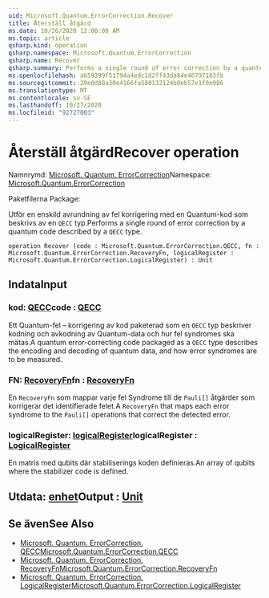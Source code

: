 ```yaml
---
uid: Microsoft.Quantum.ErrorCorrection.Recover
title: Återställ åtgärd
ms.date: 10/26/2020 12:00:00 AM
ms.topic: article
qsharp.kind: operation
qsharp.namespace: Microsoft.Quantum.ErrorCorrection
qsharp.name: Recover
qsharp.summary: Performs a single round of error correction by a quantum code described by a `QECC` type.
ms.openlocfilehash: a659399f51794a4edc1d2ff43da84e46797103fb
ms.sourcegitcommit: 29e0d88a30e4166fa580132124b0eb57e1f0e986
ms.translationtype: MT
ms.contentlocale: sv-SE
ms.lasthandoff: 10/27/2020
ms.locfileid: "92727003"
---
```

# <a name="recover-operation"></a><span data-ttu-id="3f8e1-102">Återställ åtgärd</span><span class="sxs-lookup"><span data-stu-id="3f8e1-102">Recover operation</span></span>

<span data-ttu-id="3f8e1-103">Namnrymd: [Microsoft. Quantum. ErrorCorrection](xref:Microsoft.Quantum.ErrorCorrection)</span><span class="sxs-lookup"><span data-stu-id="3f8e1-103">Namespace: [Microsoft.Quantum.ErrorCorrection](xref:Microsoft.Quantum.ErrorCorrection)</span></span>

<span data-ttu-id="3f8e1-104">Paketfilerna [](https://nuget.org/packages/)</span><span class="sxs-lookup"><span data-stu-id="3f8e1-104">Package: [](https://nuget.org/packages/)</span></span>


<span data-ttu-id="3f8e1-105">Utför en enskild avrundning av fel korrigering med en Quantum-kod som beskrivs av en `QECC` typ.</span><span class="sxs-lookup"><span data-stu-id="3f8e1-105">Performs a single round of error correction by a quantum code described by a `QECC` type.</span></span>

```qsharp
operation Recover (code : Microsoft.Quantum.ErrorCorrection.QECC, fn : Microsoft.Quantum.ErrorCorrection.RecoveryFn, logicalRegister : Microsoft.Quantum.ErrorCorrection.LogicalRegister) : Unit
```


## <a name="input"></a><span data-ttu-id="3f8e1-106">Indata</span><span class="sxs-lookup"><span data-stu-id="3f8e1-106">Input</span></span>

### <a name="code--qecc"></a><span data-ttu-id="3f8e1-107">kod: [QECC](xref:Microsoft.Quantum.ErrorCorrection.QECC)</span><span class="sxs-lookup"><span data-stu-id="3f8e1-107">code : [QECC](xref:Microsoft.Quantum.ErrorCorrection.QECC)</span></span>

<span data-ttu-id="3f8e1-108">Ett Quantum-fel – korrigering av kod paketerad som en `QECC` typ beskriver kodning och avkodning av Quantum-data och hur fel syndromes ska mätas.</span><span class="sxs-lookup"><span data-stu-id="3f8e1-108">A quantum error-correcting code packaged as a `QECC` type describes the encoding and decoding of quantum data, and how error syndromes are to be measured.</span></span>


### <a name="fn--recoveryfn"></a><span data-ttu-id="3f8e1-109">FN: [RecoveryFn](xref:Microsoft.Quantum.ErrorCorrection.RecoveryFn)</span><span class="sxs-lookup"><span data-stu-id="3f8e1-109">fn : [RecoveryFn](xref:Microsoft.Quantum.ErrorCorrection.RecoveryFn)</span></span>

<span data-ttu-id="3f8e1-110">En `RecoveryFn` som mappar varje fel Syndrome till de `Pauli[]` åtgärder som korrigerar det identifierade felet.</span><span class="sxs-lookup"><span data-stu-id="3f8e1-110">A `RecoveryFn` that maps each error syndrome to the `Pauli[]` operations that correct the detected error.</span></span>


### <a name="logicalregister--logicalregister"></a><span data-ttu-id="3f8e1-111">logicalRegister: [logicalRegister](xref:Microsoft.Quantum.ErrorCorrection.LogicalRegister)</span><span class="sxs-lookup"><span data-stu-id="3f8e1-111">logicalRegister : [LogicalRegister](xref:Microsoft.Quantum.ErrorCorrection.LogicalRegister)</span></span>

<span data-ttu-id="3f8e1-112">En matris med qubits där stabiliserings koden definieras.</span><span class="sxs-lookup"><span data-stu-id="3f8e1-112">An array of qubits where the stabilizer code is defined.</span></span>



## <a name="output--unit"></a><span data-ttu-id="3f8e1-113">Utdata: [enhet](xref:microsoft.quantum.lang-ref.unit)</span><span class="sxs-lookup"><span data-stu-id="3f8e1-113">Output : [Unit](xref:microsoft.quantum.lang-ref.unit)</span></span>



## <a name="see-also"></a><span data-ttu-id="3f8e1-114">Se även</span><span class="sxs-lookup"><span data-stu-id="3f8e1-114">See Also</span></span>

- [<span data-ttu-id="3f8e1-115">Microsoft. Quantum. ErrorCorrection. QECC</span><span class="sxs-lookup"><span data-stu-id="3f8e1-115">Microsoft.Quantum.ErrorCorrection.QECC</span></span>](xref:Microsoft.Quantum.ErrorCorrection.QECC)
- [<span data-ttu-id="3f8e1-116">Microsoft. Quantum. ErrorCorrection. RecoveryFn</span><span class="sxs-lookup"><span data-stu-id="3f8e1-116">Microsoft.Quantum.ErrorCorrection.RecoveryFn</span></span>](xref:Microsoft.Quantum.ErrorCorrection.RecoveryFn)
- [<span data-ttu-id="3f8e1-117">Microsoft. Quantum. ErrorCorrection. LogicalRegister</span><span class="sxs-lookup"><span data-stu-id="3f8e1-117">Microsoft.Quantum.ErrorCorrection.LogicalRegister</span></span>](xref:Microsoft.Quantum.ErrorCorrection.LogicalRegister)